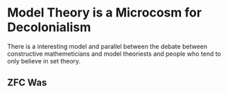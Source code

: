 # Model Theory is a Microcosm for Decolonialism

There is a interesting model and parallel between the debate between constructive mathemeticians and model theoriests and people who tend to only believe in set theory.

## ZFC Was
